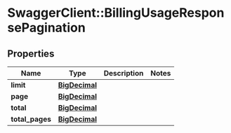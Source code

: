 # SwaggerClient::BillingUsageResponsePagination

## Properties
Name | Type | Description | Notes
------------ | ------------- | ------------- | -------------
**limit** | [**BigDecimal**](BigDecimal.md) |  | 
**page** | [**BigDecimal**](BigDecimal.md) |  | 
**total** | [**BigDecimal**](BigDecimal.md) |  | 
**total_pages** | [**BigDecimal**](BigDecimal.md) |  | 

